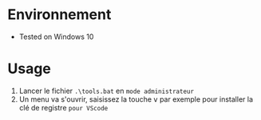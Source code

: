 <!--- 
*@author: Mathieu MARI <contact@mathieumari.com>
*@date:   17-02-2022 11:35:32
*@lastModifiedBy:   Mathieu MARI <contact@mathieumari.com>
*@lastModifiedTime: 2022-02-18 12:17:29
-->

# Environnement
- Tested on Windows 10

# Usage
1. Lancer le fichier `.\tools.bat` en `mode administrateur`
2. Un menu va s'ouvrir, saisissez la touche <kbd>v</kbd> par exemple pour installer la clé de registre `pour VScode`